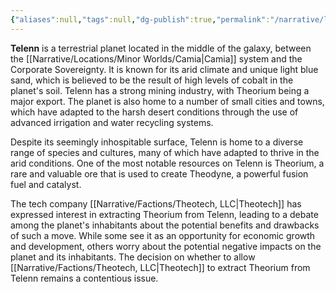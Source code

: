```yaml
---
{"aliases":null,"tags":null,"dg-publish":true,"permalink":"/narrative/locations/minor-worlds/telenn/","dgPassFrontmatter":true}
---
```




**Telenn** is a terrestrial planet located in the middle of the galaxy, between the [[Narrative/Locations/Minor Worlds/Camia\|Camia]] system and the Corporate Sovereignty. It is known for its arid climate and unique light blue sand, which is believed to be the result of high levels of cobalt in the planet's soil. Telenn has a strong mining industry, with Theorium being a major export. The planet is also home to a number of small cities and towns, which have adapted to the harsh desert conditions through the use of advanced irrigation and water recycling systems.

Despite its seemingly inhospitable surface, Telenn is home to a diverse range of species and cultures, many of which have adapted to thrive in the arid conditions. One of the most notable resources on Telenn is Theorium, a rare and valuable ore that is used to create Theodyne, a powerful fusion fuel and catalyst.

The tech company [[Narrative/Factions/Theotech, LLC\|Theotech]] has expressed interest in extracting Theorium from Telenn, leading to a debate among the planet's inhabitants about the potential benefits and drawbacks of such a move. While some see it as an opportunity for economic growth and development, others worry about the potential negative impacts on the planet and its inhabitants. The decision on whether to allow [[Narrative/Factions/Theotech, LLC\|Theotech]] to extract Theorium from Telenn remains a contentious issue.